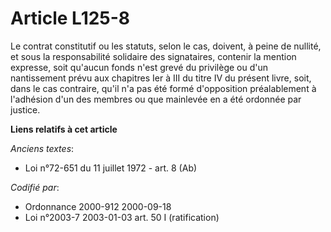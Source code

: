 # Article L125-8

Le contrat constitutif ou les statuts, selon le cas, doivent, à peine de nullité, et sous la responsabilité solidaire des
signataires, contenir la mention expresse, soit qu'aucun fonds n'est grevé du privilège ou d'un nantissement prévu aux
chapitres Ier à III du titre IV du présent livre, soit, dans le cas contraire, qu'il n'a pas été formé d'opposition
préalablement à l'adhésion d'un des membres ou que mainlevée en a été ordonnée par justice.

**Liens relatifs à cet article**

_Anciens textes_:

  - Loi n°72-651 du 11 juillet 1972 - art. 8 (Ab)

_Codifié par_:

  - Ordonnance 2000-912 2000-09-18
  - Loi n°2003-7 2003-01-03 art. 50 I (ratification)
